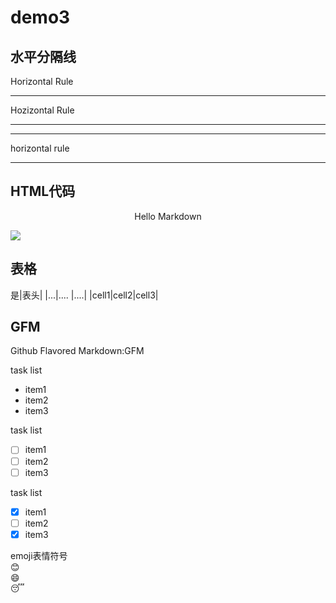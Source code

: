 # demo3
## 水平分隔线
Horizontal Rule 
 
 <hr>
  Hozizontal Rule

***


<hr>
horizontal rule

---

## HTML代码

<p align="center">Hello Markdown</p>

<img src='http://b4-q.mafengwo.net/s8/M00/13/EC/wKgBpVV_l9iAftAdACJDBazuFmQ22.jpeg'/>

## 表格  
  是|表头|
  |...|.... |....|
  |cell1|cell2|cell3|

## GFM
 Github Flavored Markdown:GFM
 
 task list
 - item1
 - item2
 - item3

task list
 - [ ] item1
 - [ ] item2
 - [ ] item3

task list
 - [x] item1
 - [ ] item2
 - [x] item3

emoji表情符号    
  :blush:  
  :smile:  
  :sleeping:  